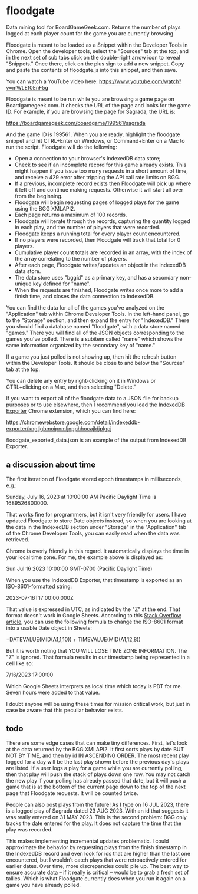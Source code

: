 # floodgate

Data mining tool for BoardGameGeek.com. Returns the number of plays logged at
each player count for the game you are currently browsing.

Floodgate is meant to be loaded as a Snippet within the Developer Tools in
Chrome. Open the developer tools, select the "Sources" tab at the top, and in
the next set of sub tabs click on the double-right arrow icon to reveal
"Snippets." Once there, click on the plus sign to add a new snippet. Copy and
paste the contents of floodgate.js into this snippet, and then save.

You can watch a YouTube video here: https://www.youtube.com/watch?v=mWLEf0EnF5g

Floodgate is meant to be run while you are browsing a game page on
Boardgamegeek.com. It checks the URL of the page and looks for the game ID. For
example, if you are browsing the page for Sagrada, the URL is:

https://boardgamegeek.com/boardgame/199561/sagrada

And the game ID is 199561. When you are ready, highlight the floodgate snippet
and hit CTRL+Enter on Windows, or Command+Enter on a Mac to run the script.
Floodgate will do the following:

- Open a connection to your browser's IndexedDB data store;
- Check to see if an incomplete record for this game already exists. This might
  happen if you issue too many requests in a short amount of time, and receive
  a 429 error after tripping the API call rate limits on BGG.
- If a previous, incomplete record exists then Floodgate will pick up where it
  left off and continue making requests. Otherwise it will start all over from
  the beginning.
- Floodgate will begin requesting pages of logged plays for the game using the
  BGG XMLAPI2.
- Each page returns a maximum of 100 records.
- Floodgate will iterate through the records, capturing the quantity logged in
  each play, and the number of players that were recorded.
- Floodgate keeps a running total for every player count encountered.
- If no players were recorded, then Floodgate will track that total for 0
  players.
- Cumulative player count totals are recorded in an array, with the index of the
  array correlating to the number of players.
- After each page, Floodgate writes/updates an object in the IndexedDB data
  store.
- The data store uses "bggid" as a primary key, and has a secondary non-unique
  key defined for "name".
- When the requests are finished, Floodgate writes once more to add a finish
  time, and closes the data connection to IndexedDB.

You can find the data for all of the games you've analyzed on the "Application"
tab within Chrome Developer Tools. In the left-hand panel, go to the "Storage"
section, and then expand the entry for "IndexedDB." There you should find a
database named "floodgate", with a data store named "games." There you will find
all of the JSON objects corresponding to the games you've polled. There is a
subitem called "name" which shows the same information organized by the
secondary key of "name."

If a game you just polled is not showing up, then hit the refresh button within
the Developer Tools. It should be close to and below the "Sources" tab at the
top.

You can delete any entry by right-clicking on it in Windows or CTRL+clicking on
a Mac, and then selecting "Delete."

If you want to export all of the floodgate data to a JSON file for backup
purposes or to use elsewhere, then I recommend you load the [IndexedDB Exporter](https://chromewebstore.google.com/detail/indexeddb-exporter/kngligbmoipnmljnpphhocajldjplgcj)
Chrome extension, which you can find here:

https://chromewebstore.google.com/detail/indexeddb-exporter/kngligbmoipnmljnpphhocajldjplgcj

floodgate_exported_data.json is an example of the output from IndexedDB
Exporter.

## a discussion about time

The first iteration of Floodgate stored epoch timestamps in milliseconds, e.g.:

Sunday, July 16, 2023 at 10:00:00 AM Pacific Daylight Time is 1689526800000.

That works fine for programmers, but it isn't very friendly for users. I have
updated Floodgate to store Date objects instead, so when you are looking at the
data in the IndexedDB section under "Storage" in the "Application" tab of the
Chrome Developer Tools, you can easily read when the data was retrieved.

Chrome is overly friendly in this regard. It automatically displays the time in
your local time zone. For me, the example above is displayed as:

Sun Jul 16 2023 10:00:00 GMT-0700 (Pacific Daylight Time)

When you use the IndexedDB Exporter, that timestamp is exported as an
ISO-8601-formatted string:

2023-07-16T17:00:00.000Z

That value is expressed in UTC, as indicated by the "Z" at the end. That format
doesn't work in Google Sheets. According to this [Stack Overflow article](https://stackoverflow.com/questions/30492832/iso-8601-string-to-date-in-google-sheets-cell), you can
use the following formula to change the ISO-8601 format into a usable Date
object in Sheets:

=DATEVALUE(MID(A1,1,10)) + TIMEVALUE(MID(A1,12,8))

But it is worth noting that YOU WILL LOSE TIME ZONE INFORMATION. The "Z" is
ignored. That formula results in our timestamp being represented in a cell like
so:

7/16/2023 17:00:00

Which Google Sheets interprets as local time which today is PDT for me. Seven
hours were added to that value.

I doubt anyone will be using these times for mission critical work, but just in
case be aware that this peculiar behavior exists.

## todo

There are some edge cases that can make tiny differences. First, let's look at
the data returned by the BGG XMLAPI2. It first sorts plays by date BUT NOT BY
TIME, and then by id IN ASCENDING ORDER. The most recent play logged for a day
will be the last play shown before the previous day's plays are listed. If a
user logs a play for a game while you are currently polling, then that play
will push the stack of plays down one row. You may not catch the new play if
your polling has already passed that date, but it will push a game that is at
the bottom of the current page down to the top of the next page that Floodgate
requests. It will be counted twice.

People can also post plays from the future! As I type on 16 JUL 2023, there is a
logged play of Sagrada dated 23 AUG 2023. With an id that suggests it was really
entered on 31 MAY 2023. This is the second problem: BGG only tracks the date
entered for the play. It does not capture the time that the play was recorded.

This makes implementing incremental updates problematic. I could approximate the
behavior by requesting plays from the finish timestamp in the IndexedDB record
and even look for ids that are higher than the last one encountered, but I
wouldn't catch plays that were retroactively entered for earlier dates. Over
time, more discrepancies could pile up. The best way to ensure accurate data –
if it really is critical – would be to grab a fresh set of tallies. Which is
what Floodgate currently does when you run it again on a game you have already
polled.
